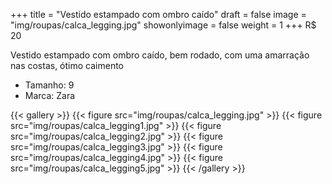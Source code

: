 +++
title = "Vestido estampado com ombro caído"
draft = false
image = "img/roupas/calca_legging.jpg"
showonlyimage = false
weight = 1
+++
<span class="price">R$ 20</span>

<!--more-->

Vestido estampado com ombro caído, bem rodado, com uma amarração nas costas, ótimo caimento

- Tamanho: 9
- Marca: Zara

{{< gallery >}}
{{< figure src="img/roupas/calca_legging.jpg" >}}
{{< figure src="img/roupas/calca_legging1.jpg" >}}
{{< figure src="img/roupas/calca_legging2.jpg" >}}
{{< figure src="img/roupas/calca_legging3.jpg" >}}
{{< figure src="img/roupas/calca_legging4.jpg" >}}
{{< figure src="img/roupas/calca_legging5.jpg" >}}
{{< /gallery >}}

